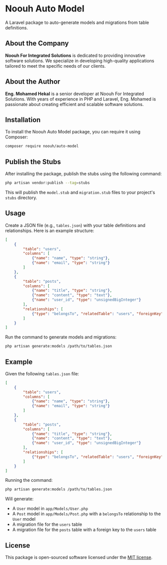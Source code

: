 # Noouh Auto Model

A Laravel package to auto-generate models and migrations from table definitions.

## About the Company

**Noouh For Integrated Solutions** is dedicated to providing innovative software solutions. We specialize in developing high-quality applications tailored to meet the specific needs of our clients.

## About the Author

**Eng. Mohamed Hekal** is a senior developer at Noouh For Integrated Solutions. With years of experience in PHP and Laravel, Eng. Mohamed is passionate about creating efficient and scalable software solutions.

## Installation

To install the Noouh Auto Model package, you can require it using Composer:

```bash
composer require noouh/auto-model
```

## Publish the Stubs

After installing the package, publish the stubs using the following command:

```bash
php artisan vendor:publish --tag=stubs
```

This will publish the `model.stub` and `migration.stub` files to your project's `stubs` directory.

## Usage

Create a JSON file (e.g., `tables.json`) with your table definitions and relationships. Here is an example structure:

```json
[
    {
        "table": "users",
        "columns": [
            {"name": "name", "type": "string"},
            {"name": "email", "type": "string"}
        ]
    },
    {
        "table": "posts",
        "columns": [
            {"name": "title", "type": "string"},
            {"name": "content", "type": "text"},
            {"name": "user_id", "type": "unsignedBigInteger"}
        ],
        "relationships": [
            {"type": "belongsTo", "relatedTable": "users", "foreignKey": "user_id"}
        ]
    }
]
```

Run the command to generate models and migrations:

```bash
php artisan generate:models /path/to/tables.json
```

## Example

Given the following `tables.json` file:

```json
[
    {
        "table": "users",
        "columns": [
            {"name": "name", "type": "string"},
            {"name": "email", "type": "string"}
        ]
    },
    {
        "table": "posts",
        "columns": [
            {"name": "title", "type": "string"},
            {"name": "content", "type": "text"},
            {"name": "user_id", "type": "unsignedBigInteger"}
        ],
        "relationships": [
            {"type": "belongsTo", "relatedTable": "users", "foreignKey": "user_id"}
        ]
    }
]
```

Running the command:

```bash
php artisan generate:models /path/to/tables.json
```

Will generate:

- A `User` model in `app/Models/User.php`
- A `Post` model in `app/Models/Post.php` with a `belongsTo` relationship to the `User` model
- A migration file for the `users` table
- A migration file for the `posts` table with a foreign key to the `users` table

## License

This package is open-sourced software licensed under the [MIT license](LICENSE).
